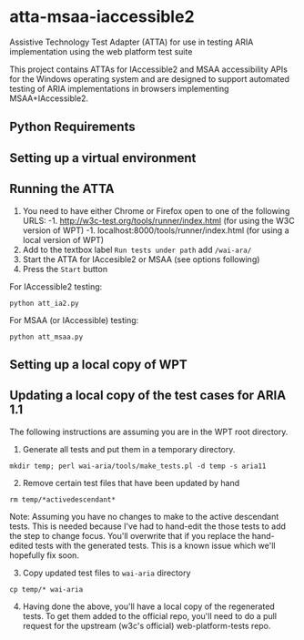 # atta-msaa-iaccessible2
Assistive Technology Test Adapter (ATTA) for use in testing ARIA implementation using the web platform test suite

This project contains ATTAs for IAccessible2 and MSAA accessibility APIs for the Windows operating system and are designed to support automated testing of ARIA implementations in browsers implementing MSAA+IAccessible2.   

## Python Requirements

## Setting up a virtual environment

## Running the ATTA

1. You need to have either Chrome or Firefox open to one of the following URLS:
  -1. http://w3c-test.org/tools/runner/index.html (for using the W3C version of WPT)
  -1. localhost:8000/tools/runner/index.html (for using a local version of WPT)
1. Add to the textbox label ```Run tests under path``` add ```/wai-ara/```
1. Start the ATTA for IAccesible2 or MSAA (see options following)
1. Press the ```Start``` button

For IAccessible2 testing:

```
python att_ia2.py
```

For MSAA (or IAccessible) testing:

```
python att_msaa.py
```

## Setting up a local copy of WPT



## Updating a local copy of the test cases for ARIA 1.1

The following instructions are assuming you are in the WPT root directory.

1. Generate all tests and put them in a temporary directory.

```
mkdir temp; perl wai-aria/tools/make_tests.pl -d temp -s aria11
```   

2. Remove certain test files that have been updated by hand

```
rm temp/*activedescendant*
```

Note: Assuming you have no changes to make to the active descendant tests.
   This is needed because I've had to hand-edit the those tests to add
   the step to change focus. You'll overwrite that if you replace the
   hand-edited tests with the generated tests. This is a known issue
   which we'll hopefully fix soon.

3. Copy updated test files to ```wai-aria``` directory 

```
cp temp/* wai-aria
```

4. Having done the above, you'll have a local copy of the regenerated tests. To get them added to the official repo, you'll need to do a pull request for the upstream (w3c's official) web-platform-tests repo.



